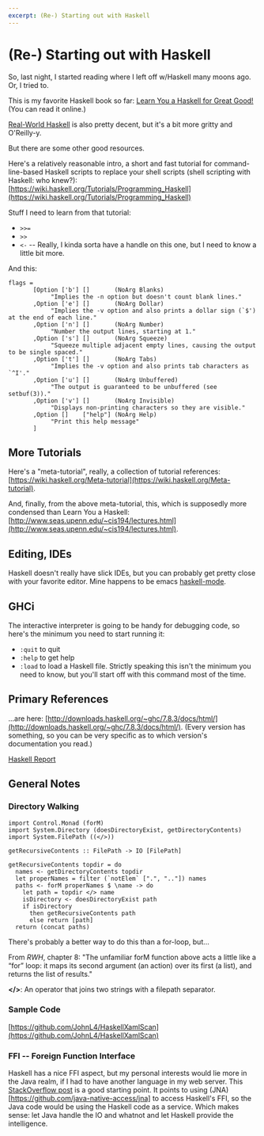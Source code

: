 ```yaml
---
excerpt: (Re-) Starting out with Haskell
---
```


(Re-) Starting out with Haskell
===============================

So, last night, I started reading where I left off w/Haskell many moons ago.  Or, I tried to.

This is my favorite Haskell book so far: [Learn You a Haskell for Great Good!](http://learnyouahaskell.com/) (You can
read it online.)

[Real-World Haskell](http://book.realworldhaskell.org/) is also pretty decent, but it's a bit more gritty and O'Reilly-y.

But there are some other good resources.

Here's a relatively reasonable intro, a short and fast tutorial for command-line-based Haskell scripts to replace
your shell scripts (shell scripting with Haskell: who knew?):
[https://wiki.haskell.org/Tutorials/Programming_Haskell](https://wiki.haskell.org/Tutorials/Programming_Haskell)

Stuff I need to learn from that tutorial:

* `>>=`
* `>>`
* `<-` -- Really, I kinda sorta have a handle on this one, but I need to know a little bit more.

And this:

~~~
flags =
       [Option ['b'] []       (NoArg Blanks)
            "Implies the -n option but doesn't count blank lines."
       ,Option ['e'] []       (NoArg Dollar)
            "Implies the -v option and also prints a dollar sign (`$') at the end of each line."
       ,Option ['n'] []       (NoArg Number)
            "Number the output lines, starting at 1."
       ,Option ['s'] []       (NoArg Squeeze)
            "Squeeze multiple adjacent empty lines, causing the output to be single spaced."
       ,Option ['t'] []       (NoArg Tabs)
            "Implies the -v option and also prints tab characters as `^I'."
       ,Option ['u'] []       (NoArg Unbuffered)
            "The output is guaranteed to be unbuffered (see setbuf(3))."
       ,Option ['v'] []       (NoArg Invisible)
            "Displays non-printing characters so they are visible."
       ,Option []    ["help"] (NoArg Help)
            "Print this help message"
       ]
~~~

More Tutorials
--------------

Here's a "meta-tutorial", really, a collection of tutorial references:
[https://wiki.haskell.org/Meta-tutorial](https://wiki.haskell.org/Meta-tutorial).

And, finally, from the above meta-tutorial, this, which is supposedly more condensed than Learn You a Haskell:
[http://www.seas.upenn.edu/~cis194/lectures.html](http://www.seas.upenn.edu/~cis194/lectures.html).

Editing, IDEs
-------------

Haskell doesn't really have slick IDEs, but you can probably get pretty close with your favorite editor.
Mine happens to be emacs [haskell-mode](https://github.com/haskell/haskell-mode).

GHCi
----

The interactive interpreter is going to be handy for debugging code, so here's the minimum you need to start running it:

* `:quit` to quit
* `:help` to get help
* `:load` to load a Haskell file.  Strictly speaking this isn't the minimum you need to know, but you'll start off
    with this command most of the time.

Primary References
------------------

...are here: [http://downloads.haskell.org/~ghc/7.8.3/docs/html/](http://downloads.haskell.org/~ghc/7.8.3/docs/html/).
(Every version has something, so you can be very specific as to which version's documentation you read.)

[Haskell Report](https://www.haskell.org/onlinereport/haskell2010/)

General Notes
-------------

### Directory Walking

~~~
import Control.Monad (forM)
import System.Directory (doesDirectoryExist, getDirectoryContents)
import System.FilePath ((</>))

getRecursiveContents :: FilePath -> IO [FilePath]

getRecursiveContents topdir = do
  names <- getDirectoryContents topdir
  let properNames = filter (`notElem` [".", ".."]) names
  paths <- forM properNames $ \name -> do
    let path = topdir </> name
    isDirectory <- doesDirectoryExist path
    if isDirectory
      then getRecursiveContents path
      else return [path]
  return (concat paths)
~~~

There's probably a better way to do this than a for-loop, but...

From _RWH_, chapter 8: "The unfamiliar forM function above acts a little like a “for” loop: it maps its second argument (an action) over its first (a list), and returns the list of results."

**</>**: An operator that joins two strings with a filepath separator.

### Sample Code

[https://github.com/JohnL4/HaskellXamlScan](https://github.com/JohnL4/HaskellXamlScan)

### FFI -- Foreign Function Interface

Haskell has a nice FFI aspect, but my personal interests would lie more in the Java realm, if I had to have another
language in my web server.  This [StackOverflow post](http://stackoverflow.com/questions/9650183/haskell-java-interoperability)
is a good starting point.  It points to using (JNA)[https://github.com/java-native-access/jna] to access Haskell's FFI,
so the Java code would be using the Haskell code as a service.  Which makes sense: let Java handle the IO and whatnot
and let Haskell provide the  intelligence.

